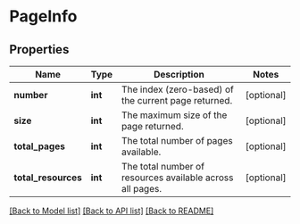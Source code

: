 # PageInfo

## Properties
Name | Type | Description | Notes
------------ | ------------- | ------------- | -------------
**number** | **int** | The index (zero-based) of the current page returned. | [optional] 
**size** | **int** | The maximum size of the page returned. | [optional] 
**total_pages** | **int** | The total number of pages available. | [optional] 
**total_resources** | **int** | The total number of resources available across all pages. | [optional] 

[[Back to Model list]](../README.md#documentation-for-models) [[Back to API list]](../README.md#documentation-for-api-endpoints) [[Back to README]](../README.md)



